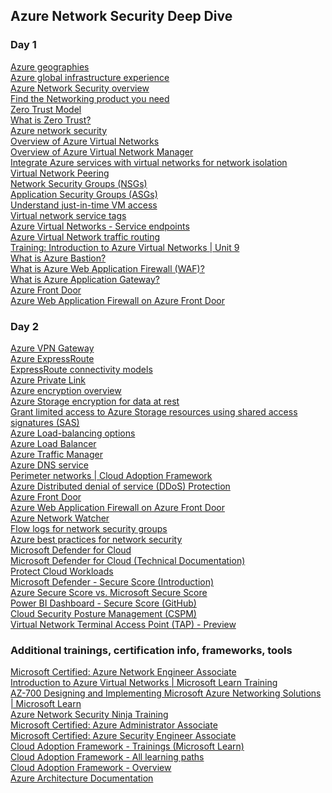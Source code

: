 ## Azure Network Security Deep Dive
### Day 1
[Azure geographies](https://azure.microsoft.com/explore/global-infrastructure/geographies/?WT.mc_id=AZ-MVP-5002880#overview)\
[Azure global infrastructure experience](https://datacenters.microsoft.com/globe/explore?WT.mc_id=AZ-MVP-5002880)\
[Azure Network Security overview](https://learn.microsoft.com/azure/security/fundamentals/network-overview?WT.mc_id=AZ-MVP-5002880)\
[Find the Networking product you need](https://azure.microsoft.com/products/category/networking?WT.mc_id=AZ-MVP-5002880)\
[Zero Trust Model](https://www.microsoft.com/security/business/zero-trustT.mc_id=AZ-MVP-5002880)\
[What is Zero Trust?](https://learn.microsoft.com/security/zero-trust/zero-trust-overview?WT.mc_id=AZ-MVP-5002880)\
[Azure network security](https://azure.microsoft.com/solutions/network-security/?WT.mc_id=AZ-MVP-5002880)\
[Overview of Azure Virtual Networks](https://learn.microsoft.com/azure/virtual-network/virtual-networks-overview?WT.mc_id=AZ-MVP-5002880)\
[Overview of Azure Virtual Network Manager](https://learn.microsoft.com/azure/virtual-network-manager/overview?WT.mc_id=AZ-MVP-5002880)\
[Integrate Azure services with virtual networks for network isolation](https://learn.microsoft.com/azure/virtual-network/vnet-integration-for-azure-services?WT.mc_id=AZ-MVP-5002880)\
[Virtual Network Peering](https://learn.microsoft.com/azure/virtual-network/virtual-network-peering-overview?WT.mc_id=AZ-MVP-5002880)\
[Network Security Groups (NSGs)](https://learn.microsoft.com/azure/virtual-network/network-security-groups-overview?WT.mc_id=AZ-MVP-5002880)\
[Application Security Groups (ASGs)](https://learn.microsoft.com/azure/virtual-network/application-security-groups?WT.mc_id=AZ-MVP-5002880)\
[Understand just-in-time VM access](https://learn.microsoft.com/training/modules/azure-security-center/15-understand-just-in-time-vm-access/?WT.mc_id=AZ-MVP-5002880)\
[Virtual network service tags](https://learn.microsoft.com/azure/virtual-network/service-tags-overview?WT.mc_id=AZ-MVP-5002880)\
[Azure Virtual Networks - Service endpoints](https://learn.microsoft.com/azure/virtual-network/virtual-network-service-endpoints-overview?WT.mc_id=AZ-MVP-5002880)\
[Azure Virtual Network traffic routing](https://learn.microsoft.com/azure/virtual-network/virtual-networks-udr-overview?WT.mc_id=AZ-MVP-5002880)\
[Training: Introduction to Azure Virtual Networks | Unit 9](https://learn.microsoft.com/training/modules/introduction-to-azure-virtual-networks/9-implement-virtual-network-traffic-routing/?WT.mc_id=AZ-MVP-5002880)\
[What is Azure Bastion?](https://learn.microsoft.com/azure/bastion/bastion-overview?WT.mc_id=AZ-MVP-5002880)\
[What is Azure Web Application Firewall (WAF)\?](https://learn.microsoft.com/azure/web-application-firewall/overview?WT.mc_id=AZ-MVP-5002880)\
[What is Azure Application Gateway?](https://learn.microsoft.com/azure/application-gateway/overview?WT.mc_id=AZ-MVP-5002880)\
[Azure Front Door](https://learn.microsoft.com/azure/frontdoor/front-door-overview?WT.mc_id=AZ-MVP-5002880)\
[Azure Web Application Firewall on Azure Front Door](https://learn.microsoft.com/azure/web-application-firewall/afds/afds-overview?WT.mc_id=AZ-MVP-5002880)

### Day 2
[Azure VPN Gateway](https://learn.microsoft.com/azure/vpn-gateway/vpn-gateway-about-vpngateways?WT.mc_id=AZ-MVP-5002880)\
[Azure ExpressRoute](https://learn.microsoft.com/azure/expressroute/expressroute-introduction?WT.mc_id=AZ-MVP-5002880)\
[ExpressRoute connectivity models](https://learn.microsoft.com/azure/expressroute/expressroute-connectivity-models?WT.mc_id=AZ-MVP-5002880)\
[Azure Private Link](https://learn.microsoft.com/azure/private-link/private-link-overview?WT.mc_id=AZ-MVP-5002880)\
[Azure encryption overview](https://learn.microsoft.com/azure/security/fundamentals/encryption-overview?WT.mc_id=AZ-MVP-5002880)\
[Azure Storage encryption for data at rest](https://learn.microsoft.com/azure/storage/common/storage-service-encryption?toc=%2Fazure%2Fstorage%2Fblobs%2Ftoc.json&bc=%2Fazure%2Fstorage%2Fblobs%2Fbreadcrumb%2Ftoc.json&WT.mc_id=AZ-MVP-5002880)\
[Grant limited access to Azure Storage resources using shared access signatures (SAS)](https://learn.microsoft.com/azure/storage/common/storage-sas-overview?toc=%2Fazure%2Fstorage%2Fblobs%2Ftoc.json&bc=%2Fazure%2Fstorage%2Fblobs%2Fbreadcrumb%2Ftoc.json&WT.mc_id=AZ-MVP-5002880)\
[Azure Load-balancing options](https://learn.microsoft.com/azure/architecture/guide/technology-choices/load-balancing-overview?WT.mc_id=AZ-MVP-5002880)\
[Azure Load Balancer](https://learn.microsoft.com/azure/load-balancer/load-balancer-overview?WT.mc_id=AZ-MVP-5002880)\
[Azure Traffic Manager](https://learn.microsoft.com/azure/traffic-manager/traffic-manager-overview?WT.mc_id=AZ-MVP-5002880)\
[Azure DNS service](https://learn.microsoft.com/azure/dns/dns-overview?WT.mc_id=AZ-MVP-5002880)\
[Perimeter networks | Cloud Adoption Framework](https://learn.microsoft.com/azure/cloud-adoption-framework/ready/azure-best-practices/perimeter-networks?WT.mc_id=AZ-MVP-5002880)\
[Azure Distributed denial of service (DDoS) Protection](https://learn.microsoft.com/azure/ddos-protection/ddos-protection-overview?WT.mc_id=AZ-MVP-5002880)\
[Azure Front Door](https://learn.microsoft.com/azure/frontdoor/front-door-overview?WT.mc_id=AZ-MVP-5002880)\
[Azure Web Application Firewall on Azure Front Door](https://learn.microsoft.com/azure/web-application-firewall/afds/afds-overview?WT.mc_id=AZ-MVP-5002880)\
[Azure Network Watcher](https://learn.microsoft.com/azure/network-watcher/network-watcher-monitoring-overview)\
[Flow logs for network security groups](https://learn.microsoft.com/azure/network-watcher/network-watcher-nsg-flow-logging-overview?WT.mc_id=AZ-MVP-5002880)\
[Azure best practices for network security](https://learn.microsoft.com/azure/security/fundamentals/network-best-practices?WT.mc_id=AZ-MVP-5002880)\
[Microsoft Defender for Cloud](https://www.microsoft.com/security/business/cloud-security/microsoft-defender-cloud?WT.mc_id=AZ-MVP-5002880)\
[Microsoft Defender for Cloud (Technical Documentation)](https://learn.microsoft.com/azure/defender-for-cloud/defender-for-cloud-introduction?WT.mc_id=AZ-MVP-5002880)\
[Protect Cloud Workloads](https://learn.microsoft.com/azure/defender-for-cloud/defender-for-cloud-introduction?WT.mc_id=AZ-MVP-5002880#protect-cloud-workloads)\
[Microsoft Defender - Secure Score (Introduction)](https://learn.microsoft.com/azure/defender-for-cloud/secure-score-security-controls?WT.mc_id=AZ-MVP-5002880#introduction-to-secure-score)\
[Azure Secure Score vs. Microsoft Secure Score](https://techcommunity.microsoft.com/t5/microsoft-defender-for-cloud/azure-secure-score-vs-microsoft-secure-score/ba-p/2459684?WT.mc_id=AZ-MVP-5002880)\
[Power BI Dashboard - Secure Score (GitHub)](https://github.com/Azure/Azure-Security-Center/tree/master/Secure%20Score?WT.mc_id=AZ-MVP-5002880)\
[Cloud Security Posture Management (CSPM)](https://learn.microsoft.com/azure/defender-for-cloud/concept-cloud-security-posture-management?WT.mc_id=AZ-MVP-5002880)\
[Virtual Network Terminal Access Point (TAP) - Preview](https://learn.microsoft.com/azure/virtual-network/virtual-network-tap-overview?WT.mc_id=AZ-MVP-5002880)

### Additional trainings, certification info, frameworks, tools
[Microsoft Certified: Azure Network Engineer Associate](https://learn.microsoft.com/certifications/azure-network-engineer-associate/?WT.mc_id=AZ-MVP-5002880)\
[Introduction to Azure Virtual Networks | Microsoft Learn Training](https://learn.microsoft.com/training/modules/introduction-to-azure-virtual-networks/)\
[AZ-700 Designing and Implementing Microsoft Azure Networking Solutions | Microsoft Learn](https://learn.microsoft.com/training/paths/design-implement-microsoft-azure-networking-solutions-az-700/?WT.mc_id=AZ-MVP-5002880)\
[Azure Network Security Ninja Training](https://techcommunity.microsoft.com/t5/azure-network-security-blog/azure-network-security-ninja-training/ba-p/2356101?WT.mc_id=AZ-MVP-5002880)\
[Microsoft Certified: Azure Administrator Associate](https://learn.microsoft.com/certifications/azure-administrator/?WT.mc_id=AZ-MVP-5002880)\
[Microsoft Certified: Azure Security Engineer Associate](https://learn.microsoft.com/certifications/azure-security-engineer/?WT.mc_id=AZ-MVP-5002880)\
[Cloud Adoption Framework - Trainings (Microsoft Learn)](https://learn.microsoft.com/training/modules/microsoft-cloud-adoption-framework-for-azure?WT.mc_id=AZ-MVP-5002880)\
[Cloud Adoption Framework - All learning paths](https://learn.microsoft.com/training/paths/cloud-adoption-framework?WT.mc_id=AZ-MVP-5002880)\
[Cloud Adoption Framework - Overview](https://docs.microsoft.com/azure/cloud-adoption-framework/overview?WT.mc_id=AZ-MVP-5002880)\
[Azure Architecture Documentation](https://learn.microsoft.com/azure/architecture?WT.mc_id=AZ-MVP-5002880)